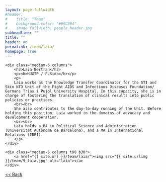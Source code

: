 ```yaml
---
layout: page-fullwidth
#header:
#    title: "Team"
#    background-color: "#99C394"
#    image_fullwidth: people_header.jpg
subheadline: ""
title: ""
header: no
permalink: /team/laia/
homepage: true
---
```


<div class="row t30">

	<div class="medium-6 columns">
		<h3>Laia Bertran</h3>
		<p><b>HUGTP / FLSida</b></p>
		<p>
		Laia works as the Knowledge Transfer Coordinator for the STI and Skin NTD Unit of the Fight AIDS and Infectious Diseases Foundation/ Germans Trias i Pujol University Hospital. In this capacity, she is in charge of fostering the translation of clinical results into public policies or practices.
		<br><br>
		She also contributes to the day-to-day running of the Unit. Before holding this position, Laia worked in the domains of advocacy and development cooperation.
		<br><br>
		Laia holds a BA in Political Science and Administration (Universitat Autònoma de Barcelona), and a MA in International Relations (IBEI).
		</p>
	</div>

	<div class="medium-5 columns t90 b30">
		<a href="{{ site.url }}/team/laia/"><img src="{{ site.urlimg }}/team/9_laia.jpg" alt="laia"></a>
	</div>

</div>

<a class="button left r15 tiny radius" href="{{ site.url }}/team/"> << Back</a>
